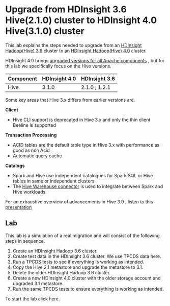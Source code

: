 #  Upgrade from HDInsight 3.6 Hive(2.1.0) cluster to HDInsight 4.0 Hive(3.1.0) cluster 

This lab explains the steps needed to upgrade from an [HDInsight Hadoop(Hive) 3.6](https://docs.microsoft.com/en-us/azure/hdinsight/hdinsight-release-notes-archive) cluster to an [HDInsight Hadoop(Hive) 4.0](https://docs.microsoft.com/en-us/azure/hdinsight/hdinsight-version-release) cluster.

HDInsight 4.0 brings [upgraded versions for all Apache components](https://docs.microsoft.com/en-us/azure/hdinsight/hdinsight-component-versioning) , but for this lab we specifically focus on the Hive versions. 

|Component| HDInsight 4.0 | HDInsight 3.6 |
|--|--|--|
|Hive| 3.1.0 |2.1.0 ; 1.2.1| 

Some key areas that Hive 3.x differs from earlier versions are.

 **Client** 

 - Hive CLI support is deprecated in Hive 3.x and only the thin client
   Beeline is supported

**Transaction Processing** 

 - ACID tables are the default table type in Hive 3.x with performance as good as non Acid
 - Automatic query cache

 **Catalogs** 

 - Spark and Hive use independent catalogues for Spark SQL or Hive tables in same or independent clusters
 - The [Hive Warehouse connector](https://docs.microsoft.com/en-us/azure/hdinsight/interactive-query/apache-hive-warehouse-connector) is used to integrate between Spark and Hive workloads. 
   

For an exhaustive overview of advancements in Hive 3.0 , listen to this [presentation](https://www.youtube.com/watch?v=exdDSckutm8) 

## Lab

This lab is a simulation of a real migration and will consist of the following steps in sequence.  

1. Create an HDInsight Hadoop 3.6 cluster.
2. Create test data in the HDInsight 3.6 cluster. We use TPCDS data here. 
3. Run a TPCDS tests to see if everything is working as intended.
4. Copy the Hive 2.1 metastore and upgrade the metastore to 3.1.
5. Delete the older HDInsight Hadoop 3.6 cluster.
6.  Create a new HDInsight 4.0 cluster with the older storage account and upgraded 3.1 metastore.
7. Run the same TPCDS tests to ensure everything is working as intended. 


To start the lab click here. 
<!--stackedit_data:
eyJoaXN0b3J5IjpbMTMyMjA3MjY3NCw5NTEwNTgxMTcsLTEwND
M3MjQxMTgsLTEyNTcyMTUyOTksMTY0NTc1NzQ2LDEwMTA1NjUw
NzQsLTE4MTI5NTc5NTcsLTc3MzU0NTU0NCwxNDA0NzU3NzY5LC
0yMDk0OTIxODMwLC03ODkzOTg1NCwtMTk5MzYxMjAxOSw5MTg2
NzAxMTIsLTE4NjY1NTYwMjAsLTEwODUxODY3MTYsLTIzMzAxMT
g2LC0xMzg4Mjg1MTQzXX0=
-->